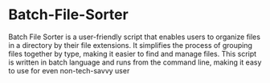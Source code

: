 # Batch-File-Sorter
Batch File Sorter is a user-friendly script that enables users to organize files in a directory by their file extensions. It simplifies the process of grouping files together by type, making it easier to find and manage files. This script is written in batch language and runs from the command line, making it easy to use for even non-tech-savvy user
